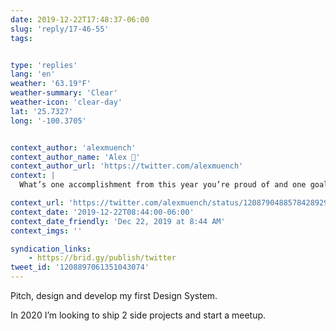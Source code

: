 ```yaml
---
date: 2019-12-22T17:48:37-06:00
slug: 'reply/17-46-55'
tags:


type: 'replies'
lang: 'en'
weather: '63.19°F'
weather-summary: 'Clear'
weather-icon: 'clear-day'
lat: '25.7327'
long: '-100.3705'


context_author: 'alexmuench'
context_author_name: 'Alex 🌚'
context_author_url: 'https://twitter.com/alexmuench'
context: |
  What’s one accomplishment from this year you’re proud of and one goal for the new year? For me: ✨ 2019: Lead a big company-wide product project 🎯 2020: Climb up my career ladder

context_url: 'https://twitter.com/alexmuench/status/1208790488578428929?s=12'
context_date: '2019-12-22T08:44:00-06:00'
context_date_friendly: 'Dec 22, 2019 at 8:44 AM'
context_imgs: ''

syndication_links:
    - https://brid.gy/publish/twitter
tweet_id: '1208897061351043074'
---
```

Pitch, design and develop my first Design System. 

In 2020 I’m looking to ship 2 side projects and start a meetup.